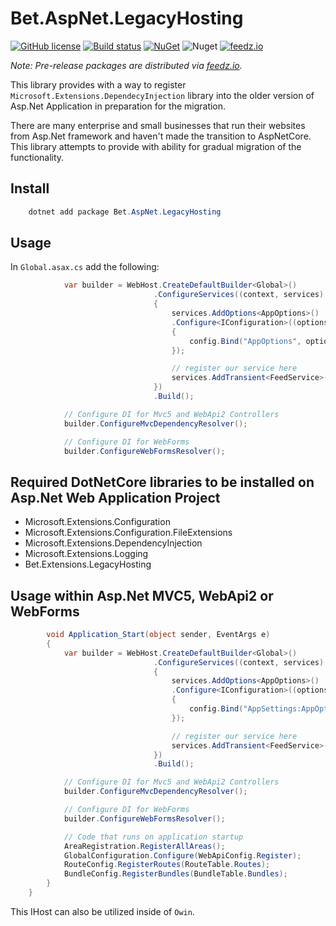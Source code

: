 ﻿# Bet.AspNet.LegacyHosting

[![GitHub license](https://img.shields.io/badge/license-MIT-blue.svg?style=flat-square)](https://raw.githubusercontent.com/kdcllc/Bet.Extensions.Legacy/master/LICENSE)
[![Build status](https://ci.appveyor.com/api/projects/status/fib71kajo91ygfrp?svg=true)](https://ci.appveyor.com/project/kdcllc/bet-extensions-legacy)
[![NuGet](https://img.shields.io/nuget/v/Bet.AspNet.LegacyHosting.svg)](https://www.nuget.org/packages?q=Bet.AspNet.LegacyHosting)
![Nuget](https://img.shields.io/nuget/dt/Bet.AspNet.LegacyHosting)
[![feedz.io](https://img.shields.io/badge/endpoint.svg?url=https://f.feedz.io/kdcllc/kdcllc/shield/Bet.AspNet.LegacyHosting/latest)](https://f.feedz.io/kdcllc/kdcllc/packages/Bet.AspNet.LegacyHosting/latest/download)

*Note: Pre-release packages are distributed via [feedz.io](https://f.feedz.io/kdcllc/kdcllc/nuget/index.json).*

This library provides with a way to register `Microsoft.Extensions.DependecyInjection` library into the older version of Asp.Net Application in preparation for the migration.

There are many enterprise and small businesses that run their websites from Asp.Net framework and haven't made the transition to AspNetCore. This library attempts to provide with ability for gradual migration of the functionality.

## Install

```csharp
    dotnet add package Bet.AspNet.LegacyHosting
```

## Usage

In `Global.asax.cs` add the following:
```csharp
            var builder = WebHost.CreateDefaultBuilder<Global>()
                                .ConfigureServices((context, services) =>
                                {
                                    services.AddOptions<AppOptions>()
                                    .Configure<IConfiguration>((options, config) =>
                                    {
                                        config.Bind("AppOptions", options);
                                    });

                                    // register our service here
                                    services.AddTransient<FeedService>();
                                })
                                .Build();

            // Configure DI for Mvc5 and WebApi2 Controllers
            builder.ConfigureMvcDependencyResolver();

            // Configure DI for WebForms
            builder.ConfigureWebFormsResolver();
```

## Required DotNetCore libraries to be installed on Asp.Net Web Application Project

- Microsoft.Extensions.Configuration
- Microsoft.Extensions.Configuration.FileExtensions
- Microsoft.Extensions.DependencyInjection
- Microsoft.Extensions.Logging
- Bet.Extensions.LegacyHosting

## Usage within Asp.Net MVC5, WebApi2 or WebForms

```csharp
        void Application_Start(object sender, EventArgs e)
        {
            var builder = WebHost.CreateDefaultBuilder<Global>()
                                .ConfigureServices((context, services) =>
                                {
                                    services.AddOptions<AppOptions>()
                                    .Configure<IConfiguration>((options, config) =>
                                    {
                                        config.Bind("AppSettings:AppOptions", options);
                                    });

                                    // register our service here
                                    services.AddTransient<FeedService>();
                                })
                                .Build();

            // Configure DI for Mvc5 and WebApi2 Controllers
            builder.ConfigureMvcDependencyResolver();

            // Configure DI for WebForms
            builder.ConfigureWebFormsResolver();

            // Code that runs on application startup
            AreaRegistration.RegisterAllAreas();
            GlobalConfiguration.Configure(WebApiConfig.Register);
            RouteConfig.RegisterRoutes(RouteTable.Routes);
            BundleConfig.RegisterBundles(BundleTable.Bundles);
        }
    }
```

This IHost can also be utilized inside of `Owin`.